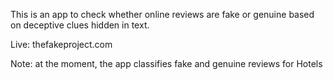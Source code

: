 This is an app to check whether online reviews are fake or genuine based on deceptive clues hidden in text.

Live: thefakeproject.com

Note: at the moment, the app classifies fake and genuine reviews for Hotels